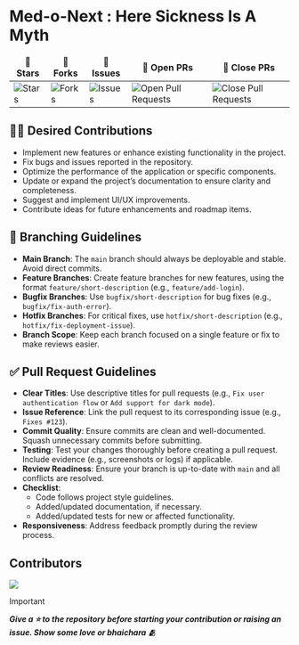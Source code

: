 # Med-o-Next : Here Sickness Is A Myth
<table align="center">
    <thead align="center">
        <tr border="2px">
            <td><b>🌟 Stars</b></td>
            <td><b>🍴 Forks</b></td>
            <td><b>🐛 Issues</b></td>
            <td><b>🔔 Open PRs</b></td>
            <td><b>🔕 Close PRs</b></td>
        </tr>
     </thead>
    <tbody>
         <tr>
            <td><img alt="Stars" src="https://img.shields.io/github/stars/Megh2005/Med-o-Next-TJP?style=flat&logo=github"/></td>
            <td><img alt="Forks" src="https://img.shields.io/github/forks/Megh2005/Med-o-Next-TJP?style=flat&logo=github"/></td>
            <td><img alt="Issues" src="https://img.shields.io/github/issues/Megh2005/Med-o-Next-TJP?style=flat&logo=github"/></td>
            <td><img alt="Open Pull Requests" src="https://img.shields.io/github/issues-pr/Megh2005/Med-o-Next-TJP?style=flat&logo=github"/></td>
            <td><img alt="Close Pull Requests" src="https://img.shields.io/github/issues-pr-closed/Megh2005/Med-o-Next-TJP?style=flat&color=critical&logo=github"/></td>
        </tr>
    </tbody>
</table>


## 👨‍💻 Desired Contributions
- Implement new features or enhance existing functionality in the project.
- Fix bugs and issues reported in the repository.
- Optimize the performance of the application or specific components.
- Update or expand the project’s documentation to ensure clarity and completeness.
- Suggest and implement UI/UX improvements.
- Contribute ideas for future enhancements and roadmap items.

## 🌿 Branching Guidelines
- **Main Branch**: The `main` branch should always be deployable and stable. Avoid direct commits.
- **Feature Branches**: Create feature branches for new features, using the format `feature/short-description` (e.g., `feature/add-login`).
- **Bugfix Branches**: Use `bugfix/short-description` for bug fixes (e.g., `bugfix/fix-auth-error`).
- **Hotfix Branches**: For critical fixes, use `hotfix/short-description` (e.g., `hotfix/fix-deployment-issue`).
- **Branch Scope**: Keep each branch focused on a single feature or fix to make reviews easier.

## ✅ Pull Request Guidelines
- **Clear Titles**: Use descriptive titles for pull requests (e.g., `Fix user authentication flow` or `Add support for dark mode`).
- **Issue Reference**: Link the pull request to its corresponding issue (e.g., `Fixes #123`).
- **Commit Quality**: Ensure commits are clean and well-documented. Squash unnecessary commits before submitting.
- **Testing**: Test your changes thoroughly before creating a pull request. Include evidence (e.g., screenshots or logs) if applicable.
- **Review Readiness**: Ensure your branch is up-to-date with `main` and all conflicts are resolved.
- **Checklist**:
  - Code follows project style guidelines.
  - Added/updated documentation, if necessary.
  - Added/updated tests for new or affected functionality.
- **Responsiveness**: Address feedback promptly during the review process.

## Contributors
  <a href="https://github.com/Megh2005/Med-o-Next-TJP/graphs/contributors">
  <img src="https://contrib.rocks/image?repo=Megh2005/Med-o-Next-TJP" />
</a>



> [!IMPORTANT]
> ***Give a ⭐ to the repository before starting your contribution or raising an issue. Show some love or bhaichara 🫂***
